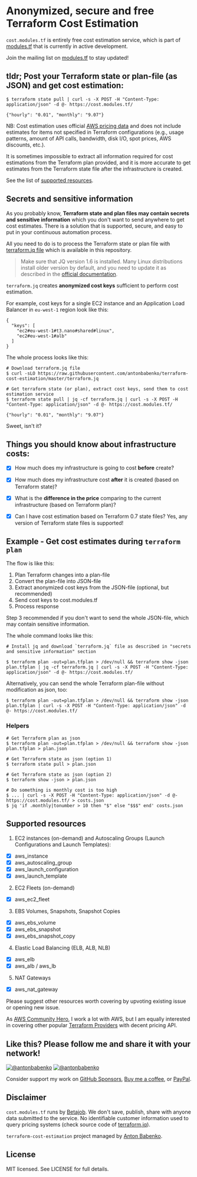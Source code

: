 #  Anonymized, secure and free Terraform Cost Estimation

`cost.modules.tf` is entirely free cost estimation service, which is part of [modules.tf](https://modules.tf) that is currently in active development.

Join the mailing list on [modules.tf](https://modules.tf) to stay updated!

## tldr; Post your Terraform state or plan-file (as JSON) and get cost estimation:

```
$ terraform state pull | curl -s -X POST -H "Content-Type: application/json" -d @- https://cost.modules.tf/

{"hourly": "0.01", "monthly": "9.07"}
```

NB: Cost estimation uses official [AWS pricing data](https://docs.aws.amazon.com/awsaccountbilling/latest/aboutv2/price-changes.html) and does not include estimates for items not specified in Terraform configurations (e.g., usage patterns, amount of API calls, bandwidth, disk I/O, spot prices, AWS discounts, etc.).

It is sometimes impossible to extract all information required for cost estimations from the Terraform plan provided, and it is more accurate to get estimates from the Terraform state file after the infrastructure is created.

See the list of [supported resources](#supported-resources).


## Secrets and sensitive information

As you probably know, **Terraform state and plan files may contain secrets and sensitive information** which you don't want to send anywhere to get cost estimates. There is a solution that is supported, secure, and easy to put in your continuous automation process.

All you need to do is to process the Terraform state or plan file with [terraform.jq file](https://github.com/antonbabenko/terraform-cost-estimation/blob/master/terraform.jq) which is available in this repository.

> Make sure that JQ version 1.6 is installed. Many Linux distributions install older version by default, and you need to update it as described in the [official documentation](https://stedolan.github.io/jq/download/).

`terraform.jq` creates **anonymized cost keys** sufficient to perform cost estimation.
 
For example, cost keys for a single EC2 instance and an Application Load Balancer in `eu-west-1` region look like this:
```
{
  "keys": [
    "ec2#eu-west-1#t3.nano#shared#linux",
    "ec2#eu-west-1#alb"
  ]
}
```

The whole process looks like this:

```
# Download terraform.jq file
$ curl -sLO https://raw.githubusercontent.com/antonbabenko/terraform-cost-estimation/master/terraform.jq

# Get terraform state (or plan), extract cost keys, send them to cost estimation service
$ terraform state pull | jq -cf terraform.jq | curl -s -X POST -H "Content-Type: application/json" -d @- https://cost.modules.tf/

{"hourly": "0.01", "monthly": "9.07"}
```

Sweet, isn't it?


## Things you should know about infrastructure costs:

- [x] How much does my infrastructure is going to cost **before**  create?
- [x] How much does my infrastructure cost **after** it is created (based on Terraform state)?
- [x] What is the **difference in the price** comparing to the current infrastructure (based on Terraform plan)?
- [x] Can I have cost estimation based on Terraform 0.7 state files? Yes, any version of Terraform state files is supported!


## Example - Get cost estimates during `terraform plan`

The flow is like this:

1. Plan Terraform changes into a plan-file
2. Convert the plan-file into JSON-file
3. Extract anonymized cost keys from the JSON-file (optional, but recommended)
4. Send cost keys to cost.modules.tf
5. Process response

Step 3 recommended if you don't want to send the whole JSON-file, which may contain sensitive information.

The whole command looks like this:

```
# Install jq and download `terraform.jq` file as described in "secrets and sensitive information" section

$ terraform plan -out=plan.tfplan > /dev/null && terraform show -json plan.tfplan | jq -cf terraform.jq | curl -s -X POST -H "Content-Type: application/json" -d @- https://cost.modules.tf/
```

Alternatively, you can send the whole Terraform plan-file without modification as json, too:

```
$ terraform plan -out=plan.tfplan > /dev/null && terraform show -json plan.tfplan | curl -s -X POST -H "Content-Type: application/json" -d @- https://cost.modules.tf/
```


### Helpers

```
# Get Terraform plan as json
$ terraform plan -out=plan.tfplan > /dev/null && terraform show -json plan.tfplan > plan.json

# Get Terraform state as json (option 1)
$ terraform state pull > plan.json

# Get Terraform state as json (option 2)
$ terraform show -json > plan.json

# Do something is monthly cost is too high
$ ... | curl -s -X POST -H "Content-Type: application/json" -d @- https://cost.modules.tf/ > costs.json
$ jq 'if .monthly|tonumber > 10 then "$" else "$$$" end' costs.json
```


## Supported resources

1. EC2 instances (on-demand) and Autoscaling Groups (Launch Configurations and Launch Templates):
- [x] aws_instance
- [x] aws_autoscaling_group
- [x] aws_launch_configuration
- [x] aws_launch_template

2. EC2 Fleets (on-demand)
- [x] aws_ec2_fleet

3. EBS Volumes, Snapshots, Snapshot Copies
- [x] aws_ebs_volume
- [x] aws_ebs_snapshot
- [x] aws_ebs_snapshot_copy

4. Elastic Load Balancing (ELB, ALB, NLB)
- [x] aws_elb
- [x] aws_alb / aws_lb

5. NAT Gateways
- [x] aws_nat_gateway


Please suggest other resources worth covering by upvoting existing issue or opening new issue.

As [AWS Community Hero](https://aws.amazon.com/developer/community/heroes/anton-babenko/), I work a lot with AWS, but I am equally interested in covering other popular [Terraform Providers](https://www.terraform.io/docs/providers/) with decent pricing API.


## Like this? Please follow me and share it with your network!

[![@antonbabenko](https://img.shields.io/twitter/follow/antonbabenko.svg?style=flat&label=Follow%20@antonbabenko%20on%20Twitter)](https://twitter.com/antonbabenko)
[![@antonbabenko](https://img.shields.io/github/followers/antonbabenko?style=flat&label=Follow%20@antonbabenko%20on%20Github)](https://github.com/antonbabenko)

Consider support my work on [GitHub Sponsors](https://github.com/sponsors/antonbabenko), [Buy me a coffee](https://www.buymeacoffee.com/antonbabenko), or [PayPal](https://www.paypal.me/antonbabenko).


## Disclaimer

`cost.modules.tf` runs by [Betajob](https://www.betajob.com). We don't save, publish, share with anyone data submitted to the service.
No identifiable customer information used to query pricing systems (check source code of [terraform.jq](https://github.com/antonbabenko/terraform-cost-estimation/blob/master/terraform.jq)).

`terraform-cost-estimation` project managed by [Anton Babenko](https://github.com/antonbabenko).

## License

MIT licensed. See LICENSE for full details.
